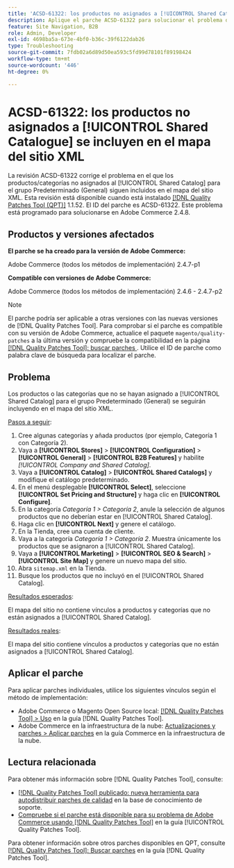 ```yaml
---
title: 'ACSD-61322: los productos no asignados a [!UICONTROL Shared Catalogue] se incluyen en el mapa del sitio XML'
description: Aplique el parche ACSD-61322 para solucionar el problema de Adobe Commerce en el que los productos o las categorías que no están asignados al [!UICONTROL Shared Catalog] para el grupo Predeterminado (General) siguen incluyéndose en el mapa del sitio XML.
feature: Site Navigation, B2B
role: Admin, Developer
exl-id: 4698ba5a-673e-4bf0-b36c-39f6122dab26
type: Troubleshooting
source-git-commit: 7fdb02a6d89d50ea593c5fd99d78101f89198424
workflow-type: tm+mt
source-wordcount: '446'
ht-degree: 0%

---
```


# ACSD-61322: los productos no asignados a [!UICONTROL Shared Catalogue] se incluyen en el mapa del sitio XML

La revisión ACSD-61322 corrige el problema en el que los productos/categorías no asignados al [!UICONTROL Shared Catalog] para el grupo Predeterminado (General) siguen incluidos en el mapa del sitio XML. Esta revisión está disponible cuando está instalado [[!DNL Quality Patches Tool (QPT)]](https://experienceleague.adobe.com/es/docs/commerce-operations/tools/quality-patches-tool/quality-patches-tool-to-self-serve-quality-patches) 1.1.52. El ID del parche es ACSD-61322. Este problema está programado para solucionarse en Adobe Commerce 2.4.8.

## Productos y versiones afectados

**El parche se ha creado para la versión de Adobe Commerce:**

Adobe Commerce (todos los métodos de implementación) 2.4.7-p1

**Compatible con versiones de Adobe Commerce:**

Adobe Commerce (todos los métodos de implementación) 2.4.6 - 2.4.7-p2

>[!NOTE]
>
>El parche podría ser aplicable a otras versiones con las nuevas versiones de [!DNL Quality Patches Tool]. Para comprobar si el parche es compatible con su versión de Adobe Commerce, actualice el paquete `magento/quality-patches` a la última versión y compruebe la compatibilidad en la página [[!DNL Quality Patches Tool]: buscar parches ](https://experienceleague.adobe.com/tools/commerce-quality-patches/index.html?lang=es). Utilice el ID de parche como palabra clave de búsqueda para localizar el parche.

## Problema

Los productos o las categorías que no se hayan asignado a [!UICONTROL Shared Catalog] para el grupo Predeterminado (General) se seguirán incluyendo en el mapa del sitio XML.

<u>Pasos a seguir</u>:

1. Cree algunas categorías y añada productos (por ejemplo, Categoría 1 con Categoría 2).
1. Vaya a **[!UICONTROL Stores]** > **[!UICONTROL Configuration]** > **[!UICONTROL General]** > **[!UICONTROL B2B Features]** y habilite *[!UICONTROL Company and Shared Catalog]*.
1. Vaya a **[!UICONTROL Catalog]** > **[!UICONTROL Shared Catalogs]** y modifique el catálogo predeterminado.
1. En el menú desplegable **[!UICONTROL Select]**, seleccione **[!UICONTROL Set Pricing and Structure]** y haga clic en **[!UICONTROL Configure]**.
1. En la categoría *Categoría 1 > Categoría 2*, anule la selección de algunos productos que no deberían estar en [!UICONTROL Shared Catalog].
1. Haga clic en **[!UICONTROL Next]** y genere el catálogo.
1. En la Tienda, cree una cuenta de cliente.
1. Vaya a la categoría *Categoría 1 > Categoría 2*. Muestra únicamente los productos que se asignaron a [!UICONTROL Shared Catalog].
1. Vaya a **[!UICONTROL Marketing]** > **[!UICONTROL SEO & Search]** > **[!UICONTROL Site Map]** y genere un nuevo mapa del sitio.
1. Abra `sitemap.xml` en la Tienda.
1. Busque los productos que no incluyó en el [!UICONTROL Shared Catalog].

<u>Resultados esperados</u>:

El mapa del sitio no contiene vínculos a productos y categorías que no están asignados a [!UICONTROL Shared Catalog].

<u>Resultados reales</u>:

El mapa del sitio contiene vínculos a productos y categorías que no están asignados a [!UICONTROL Shared Catalog].

## Aplicar el parche

Para aplicar parches individuales, utilice los siguientes vínculos según el método de implementación:

* Adobe Commerce o Magento Open Source local: [[!DNL Quality Patches Tool] > Uso](/help/tools/quality-patches-tool/usage.md) en la guía [!DNL Quality Patches Tool].
* Adobe Commerce en la infraestructura de la nube: [Actualizaciones y parches > Aplicar parches](https://experienceleague.adobe.com/docs/commerce-cloud-service/user-guide/develop/upgrade/apply-patches.html?lang=es) en la guía Commerce en la infraestructura de la nube.

## Lectura relacionada

Para obtener más información sobre [!DNL Quality Patches Tool], consulte:

* [[!DNL Quality Patches Tool] publicado: nueva herramienta para autodistribuir parches de calidad](https://experienceleague.adobe.com/es/docs/commerce-operations/tools/quality-patches-tool/quality-patches-tool-to-self-serve-quality-patches) en la base de conocimiento de soporte.
* [Compruebe si el parche está disponible para su problema de Adobe Commerce usando [!DNL Quality Patches Tool]](/help/tools/quality-patches-tool/patches-available-in-qpt/check-patch-for-magento-issue-with-magento-quality-patches.md) en la guía [!UICONTROL Quality Patches Tool].


Para obtener información sobre otros parches disponibles en QPT, consulte [[!DNL Quality Patches Tool]: Buscar parches](https://experienceleague.adobe.com/tools/commerce-quality-patches/index.html?lang=es) en la guía [!DNL Quality Patches Tool].
